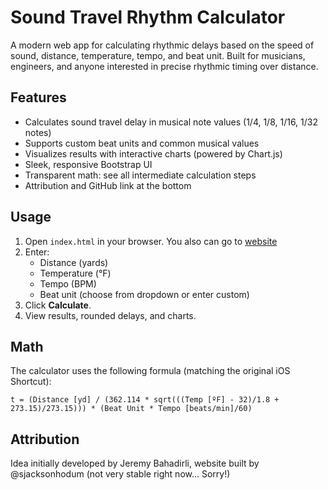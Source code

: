 # Sound Travel Rhythm Calculator

A modern web app for calculating rhythmic delays based on the speed of sound, distance, temperature, tempo, and beat unit. Built for musicians, engineers, and anyone interested in precise rhythmic timing over distance.

## Features
- Calculates sound travel delay in musical note values (1/4, 1/8, 1/16, 1/32 notes)
- Supports custom beat units and common musical values
- Visualizes results with interactive charts (powered by Chart.js)
- Sleek, responsive Bootstrap UI
- Transparent math: see all intermediate calculation steps
- Attribution and GitHub link at the bottom

## Usage
1. Open `index.html` in your browser. You also can go to [website]([https://github.com](https://sjacksonhodum.github.io/Sound-Travel-Rhythm-Calculator/)) 
2. Enter:
   - Distance (yards)
   - Temperature (°F)
   - Tempo (BPM)
   - Beat unit (choose from dropdown or enter custom)
3. Click **Calculate**.
4. View results, rounded delays, and charts.

## Math
The calculator uses the following formula (matching the original iOS Shortcut):

```
t = (Distance [yd] / (362.114 * sqrt(((Temp [ºF] - 32)/1.8 + 273.15)/273.15))) * (Beat Unit * Tempo [beats/min]/60)
```

## Attribution
Idea initially developed by Jeremy Bahadirli, website built by @sjacksonhodum (not very stable right now... Sorry!)
